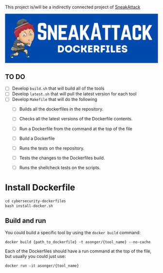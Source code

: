 This project is/will be a indirectly connected project of [SneakAttack](https://github.com/austinsonger/SneakAttack)

![](/img/SneakAttack-Banner-DF.png)

## TO DO

- [ ] Develop `build.sh` that will build all of the tools
- [ ] Develop `latest.sh` that will pull the latest version for each tool
- [ ] Develop `Makefile` that will do the following
   - [ ] Builds all the dockerfiles in the repository.
   - [ ] Checks all the latest versions of the Dockerfile contents.
   - [ ] Run a Dockerfile from the command at the top of the file
   - [ ] Build a Dockerfile
   - [ ] Runs the tests on the repository.
   - [ ] Tests the changes to the Dockerfiles build.
   - [ ] Runs the shellcheck tests on the scripts.


# Install Dockerfile

```
cd cybersecurity-dockerfiles
bash install-docker.sh
```

## Build and run

You could build a specific tool by using the ```docker build``` command:

```
docker build {path_to_dockerfile} -t asonger/{tool_name} --no-cache

```

Each of the Dockerfiles should have a run command at the top of the file, but usually you could just use:

```
docker run -it asonger/{tool_name}
```



